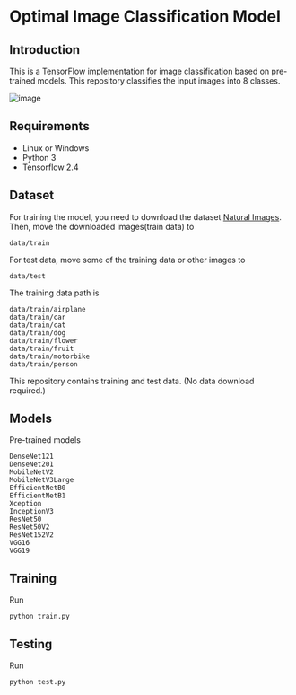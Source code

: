 # Optimal Image Classification Model

## Introduction
This is a TensorFlow implementation for image classification based on pre-trained models.
This repository classifies the input images into 8 classes.

![image](https://github.com/uof1745-cmd/PCN/blob/main/img/2.PNG)

## Requirements
* Linux or Windows
* Python 3
* Tensorflow 2.4

## Dataset
For training the model, you need to download the dataset [Natural Images](https://www.kaggle.com/datasets/prasunroy/natural-images). Then, move the downloaded images(train data) to
```
data/train
```
For test data, move some of the training data or other images to
```
data/test
```
The training data path is
```
data/train/airplane
data/train/car
data/train/cat
data/train/dog
data/train/flower
data/train/fruit
data/train/motorbike
data/train/person
```
This repository contains training and test data. (No data download required.)

## Models
Pre-trained models
```
DenseNet121
DenseNet201
MobileNetV2
MobileNetV3Large
EfficientNetB0
EfficientNetB1
Xception
InceptionV3
ResNet50
ResNet50V2
ResNet152V2
VGG16
VGG19
```

## Training
Run
```
python train.py
```

## Testing
Run
```
python test.py
```
